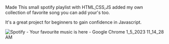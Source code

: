 Made This small spotify playlist with HTML,CSS,JS added my own collection of favorite song you can add your's too.

It's a great project for beginners to gain confidence in Javascript.

![Spotify - Your favourite music is here - Google Chrome 1_5_2023 11_14_28 AM](https://user-images.githubusercontent.com/95610027/214508475-e46e6d43-5d7f-4141-beab-8b361d67b897.png)
